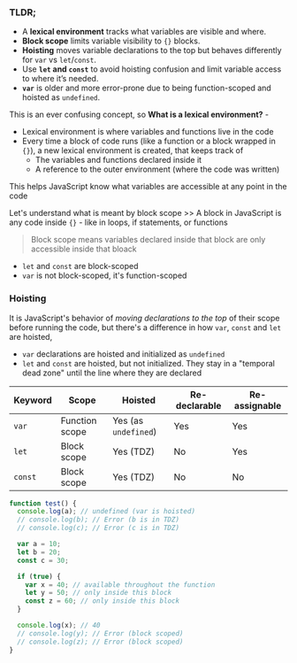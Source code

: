 ### TLDR;
- A **lexical environment** tracks what variables are visible and where.
- **Block scope** limits variable visibility to `{}` blocks.
- **Hoisting** moves variable declarations to the top but behaves differently for `var` vs `let`/`const`.
- Use **`let` and `const`** to avoid hoisting confusion and limit variable access to where it’s needed.
- **`var`** is older and more error-prone due to being function-scoped and hoisted as `undefined`.

This is an ever confusing concept, so **What is a lexical environment?** -

- Lexical environment is where variables and functions live in the code
- Every time a block of code runs (like a function or a block wrapped in `{}`), a new lexical environment is created, that keeps track of
	- The variables and functions declared inside it
	- A reference to the outer environment (where the code was written)

This helps JavaScript know what variables are accessible at any point in the code

Let's understand what is meant by block scope >> A block in JavaScript is any code inside `{}` - like in loops, if statements, or functions

> Block scope means variables declared inside that block are only accessible inside that bloack

- `let` and `const` are block-scoped
- `var` is not block-scoped, it's function-scoped

### Hoisting
It is JavaScript's behavior of *moving declarations to the top* of their scope before running the code, but there's a difference in how `var`, `const` and `let` are hoisted,
- `var` declarations are hoisted and initialized as `undefined`
- `let` and `const` are hoisted, but not initialized. They stay in a "temporal dead zone"  until the line where they are declared

|Keyword|Scope|Hoisted|Re-declarable|Re-assignable|
|---|---|---|---|---|
|`var`|Function scope|Yes (as `undefined`)|Yes|Yes|
|`let`|Block scope|Yes (TDZ)|No|Yes|
|`const`|Block scope|Yes (TDZ)|No|No|

```js
function test() {
  console.log(a); // undefined (var is hoisted)
  // console.log(b); // Error (b is in TDZ)
  // console.log(c); // Error (c is in TDZ)

  var a = 10;
  let b = 20;
  const c = 30;

  if (true) {
    var x = 40; // available throughout the function
    let y = 50; // only inside this block
    const z = 60; // only inside this block
  }

  console.log(x); // 40
  // console.log(y); // Error (block scoped)
  // console.log(z); // Error (block scoped)
}
```